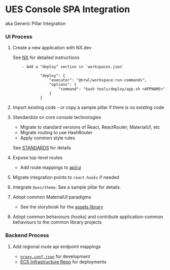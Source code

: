 # UES Console SPA Integration

aka Generic Pillar Integration

### UI Process

1.  Create a new application with NX.dev

    See [NX](./NX.md) for detailed instructions

        	- Add a "deploy" section in `workspaces.json`

        			"deploy": {
        				"executor": "@nrwl/workspace:run-commands",
        				"options": {
        					"command": "bash tools/deploy/app.sh <APPNAME>"
        				}
        			}

1.  Import existing code - or copy a sample pillar if there is no existing code

1.  Standardize on core console technologies

    - Migrate to standard versions of React, ReactRouter, MaterialUI, etc
    - Migrate routing to use HashRouter
    - Apply common style rules

    See [STANDARDS](./STANDARDS.md) for details

1.  Expose top-level routes

    - Add route mappings to [api/ui](./libs/api/ui/src/apps)

1.  Migrate integration points to `react-hooks` if needed

1.  Integrate `@ues/theme`. See a sample pillar for details.

1.  Adopt common MaterialUI paradigms

    - See the storybook for the [assets library](https://ues.pages.rim.net/console/assets/)

1.  Adopt common behaviours (hooks) and contribute application-common behaviours to the common library projects

### Backend Process

1. Add regional route api endpoint mappings

   - [`proxy.conf.json`](./proxy.conf.json) for development
   - [ECS Infrastructure Repo](https://gitlab.rim.net/platform-services/infrastructure/infrastructure) for deployments
